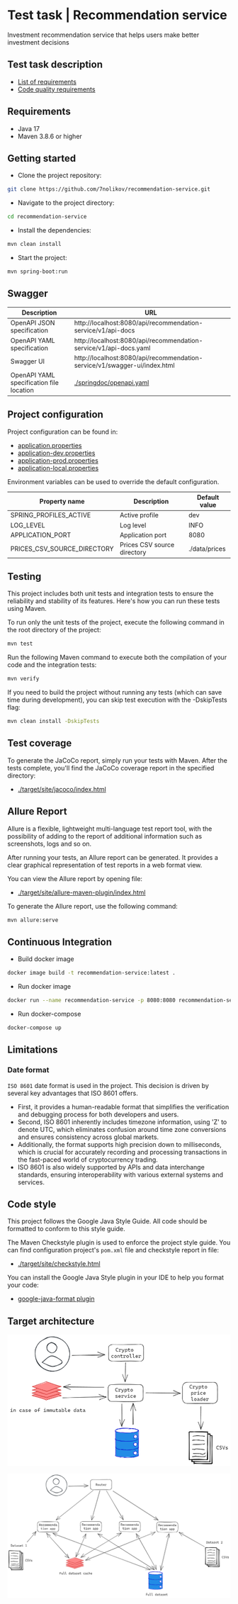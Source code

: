 # Test task | Recommendation service

Investment recommendation service that helps users make better investment decisions

## Test task description
- [List of requirements](doc/TEST_TASK_DESCRIPTION.md)
- [Code quality requirements](doc/CODE_QUALITY_CHECKLIST.md)

## Requirements

- Java 17
- Maven 3.8.6 or higher

## Getting started

- Clone the project repository:
```bash
git clone https://github.com/7nolikov/recommendation-service.git
```
- Navigate to the project directory:
```bash
cd recommendation-service
```
- Install the dependencies: 
```bash
mvn clean install
```
- Start the project:
```bash
mvn spring-boot:run
```

## Swagger

| Description                              | URL                                                                       |
|------------------------------------------|---------------------------------------------------------------------------|
| OpenAPI JSON specification               | http://localhost:8080/api/recommendation-service/v1/api-docs              |
| OpenAPI YAML specification               | http://localhost:8080/api/recommendation-service/v1/api-docs.yaml         |                      
| Swagger UI                               | http://localhost:8080/api/recommendation-service/v1/swagger-ui/index.html |
| OpenAPI YAML specification file location | [./springdoc/openapi.yaml](./springdoc/openapi.yaml)                      |

## Project configuration

Project configuration can be found in:
- [application.properties](src/main/resources/application.properties)
- [application-dev.properties](src/main/resources/application-dev.properties)
- [application-prod.properties](src/main/resources/application-prod.properties)
- [application-local.properties](src/main/resources/application-local.properties)

Environment variables can be used to override the default configuration.

| Property name               | Description                 | Default value |
|-----------------------------|-----------------------------|---------------|
| SPRING_PROFILES_ACTIVE      | Active profile              | dev           |
| LOG_LEVEL                   | Log level                   | INFO          |
| APPLICATION_PORT            | Application port            | 8080          |
| PRICES_CSV_SOURCE_DIRECTORY | Prices CSV source directory | ./data/prices |

## Testing
This project includes both unit tests and integration tests to ensure the reliability and stability of its features. 
Here's how you can run these tests using Maven.

To run only the unit tests of the project, execute the following command in the root directory of the project:
```bash
mvn test
```

Run the following Maven command to execute both the compilation of your code and the integration tests:
```bash
mvn verify
```

If you need to build the project without running any tests (which can save time during development), 
you can skip test execution with the -DskipTests flag:
```bash
mvn clean install -DskipTests
```

## Test coverage
To generate the JaCoCo report, simply run your tests with Maven.
After the tests complete, you'll find the JaCoCo coverage report in the specified directory:
- [./target/site/jacoco/index.html](./target/site/jacoco/index.html)

## Allure Report

Allure is a flexible, lightweight multi-language test report tool,
with the possibility of adding to the report of additional information
such as screenshots, logs and so on.

After running your tests, an Allure report can be generated.
It provides a clear graphical representation of test reports in a web format view.

You can view the Allure report by opening file:
- [./target/site/allure-maven-plugin/index.html](./target/site/allure-maven-plugin/index.html)

To generate the Allure report, use the following command:

```bash
mvn allure:serve
```

## Continuous Integration

- Build docker image
```bash
docker image build -t recommendation-service:latest .
```
- Run docker image
```bash
docker run --name recommendation-service -p 8080:8080 recommendation-service:latest
```
- Run docker-compose
```bash
docker-compose up
```

## Limitations

### Date format

`ISO 8601` date format is used in the project.
This decision is driven by several key advantages that ISO 8601 offers. 
- First, it provides a human-readable format that simplifies the verification and debugging process 
for both developers and users. 
- Second, ISO 8601 inherently includes timezone information, using 'Z' to denote UTC, 
which eliminates confusion around time zone conversions and ensures consistency across global markets. 
- Additionally, the format supports high precision down to milliseconds, which is crucial for accurately recording 
and processing transactions in the fast-paced world of cryptocurrency trading. 
- ISO 8601 is also widely supported by APIs and data interchange standards, ensuring interoperability 
with various external systems and services.

## Code style

This project follows the Google Java Style Guide. All code should be formatted to conform to this
style guide.

The Maven Checkstyle plugin is used to enforce the project style guide. You can find configuration
project's `pom.xml` file and checkstyle report in file:
- [./target/site/checkstyle.html](./target/site/checkstyle.html)

You can install the Google Java Style plugin in your IDE to help you format your code:
- [google-java-format plugin](https://plugins.jetbrains.com/plugin/8527-google-java-format)

## Target architecture

![Screenshot](src/main/resources/static/schema.png)

![Screenshot](src/main/resources/static/scale_schema.png)